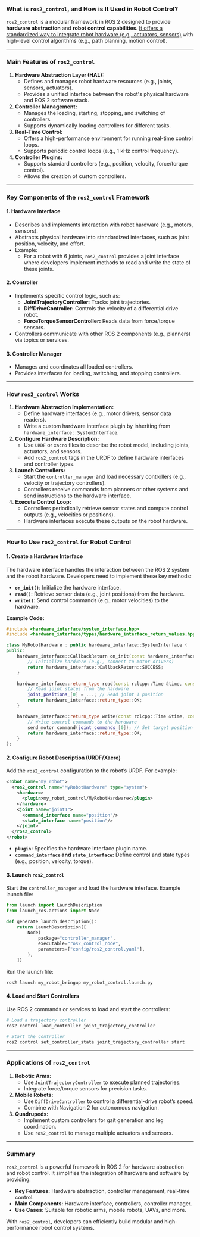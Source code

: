 ### **What is `ros2_control`, and How is It Used in Robot Control?**

`ros2_control` is a modular framework in ROS 2 designed to provide **hardware abstraction** and **robot control capabilities**. <u>It offers a standardized way to integrate robot hardware (e.g., actuators, sensors)</u> with high-level control algorithms (e.g., path planning, motion control).

------

### **Main Features of `ros2_control`**

1. **Hardware Abstraction Layer (HAL):**
   - Defines and manages robot hardware resources (e.g., joints, sensors, actuators).
   - Provides a unified interface between the robot's physical hardware and ROS 2 software stack.
2. **Controller Management:**
   - Manages the loading, starting, stopping, and switching of controllers.
   - Supports dynamically loading controllers for different tasks.
3. **Real-Time Control:**
   - Offers a high-performance environment for running real-time control loops.
   - Supports periodic control loops (e.g., 1 kHz control frequency).
4. **Controller Plugins:**
   - Supports standard controllers (e.g., position, velocity, force/torque control).
   - Allows the creation of custom controllers.

------

### **Key Components of the `ros2_control` Framework**

#### **1. Hardware Interface**

- Describes and implements interaction with robot hardware (e.g., motors, sensors).
- Abstracts physical hardware into standardized interfaces, such as joint position, velocity, and effort.
- Example:
  - For a robot with 6 joints, `ros2_control` provides a joint interface where developers implement methods to read and write the state of these joints.

#### **2. Controller**

- Implements specific control logic, such as:
  - **JointTrajectoryController:** Tracks joint trajectories.
  - **DiffDriveController:** Controls the velocity of a differential drive robot.
  - **ForceTorqueSensorController:** Reads data from force/torque sensors.
- Controllers communicate with other ROS 2 components (e.g., planners) via topics or services.

#### **3. Controller Manager**

- Manages and coordinates all loaded controllers.
- Provides interfaces for loading, switching, and stopping controllers.

------

### **How `ros2_control` Works**

1. **Hardware Abstraction Implementation:**
   - Define hardware interfaces (e.g., motor drivers, sensor data readers).
   - Write a custom hardware interface plugin by inheriting from `hardware_interface::SystemInterface`.
2. **Configure Hardware Description:**
   - Use `URDF` or `xacro` files to describe the robot model, including joints, actuators, and sensors.
   - Add `ros2_control` tags in the URDF to define hardware interfaces and controller types.
3. **Launch Controllers:**
   - Start the `controller_manager` and load necessary controllers (e.g., velocity or trajectory controllers).
   - Controllers receive commands from planners or other systems and send instructions to the hardware interface.
4. **Execute Control Loop:**
   - Controllers periodically retrieve sensor states and compute control outputs (e.g., velocities or positions).
   - Hardware interfaces execute these outputs on the robot hardware.

------

### **How to Use `ros2_control` for Robot Control**

#### **1. Create a Hardware Interface**

The hardware interface handles the interaction between the ROS 2 system and the robot hardware. Developers need to implement these key methods:

- **`on_init()`**: Initialize the hardware interface.
- **`read()`**: Retrieve sensor data (e.g., joint positions) from the hardware.
- **`write()`**: Send control commands (e.g., motor velocities) to the hardware.

**Example Code:**

```cpp
#include <hardware_interface/system_interface.hpp>
#include <hardware_interface/types/hardware_interface_return_values.hpp>

class MyRobotHardware : public hardware_interface::SystemInterface {
public:
    hardware_interface::CallbackReturn on_init(const hardware_interface::HardwareInfo &info) override {
        // Initialize hardware (e.g., connect to motor drivers)
        return hardware_interface::CallbackReturn::SUCCESS;
    }

    hardware_interface::return_type read(const rclcpp::Time &time, const rclcpp::Duration &period) override {
        // Read joint states from the hardware
        joint_positions_[0] = ...; // Read joint 1 position
        return hardware_interface::return_type::OK;
    }

    hardware_interface::return_type write(const rclcpp::Time &time, const rclcpp::Duration &period) override {
        // Write control commands to the hardware
        send_motor_command(joint_commands_[0]); // Set target position for joint 1
        return hardware_interface::return_type::OK;
    }
};
```

#### **2. Configure Robot Description (URDF/Xacro)**

Add the `ros2_control` configuration to the robot’s URDF. For example:

```xml
<robot name="my_robot">
  <ros2_control name="MyRobotHardware" type="system">
    <hardware>
      <plugin>my_robot_control/MyRobotHardware</plugin>
    </hardware>
    <joint name="joint1">
      <command_interface name="position"/>
      <state_interface name="position"/>
    </joint>
  </ros2_control>
</robot>
```

- **`plugin`:** Specifies the hardware interface plugin name.
- **`command_interface` and `state_interface`:** Define control and state types (e.g., position, velocity, torque).

#### **3. Launch `ros2_control`**

Start the `controller_manager` and load the hardware interface. Example launch file:

```python
from launch import LaunchDescription
from launch_ros.actions import Node

def generate_launch_description():
    return LaunchDescription([
        Node(
            package="controller_manager",
            executable="ros2_control_node",
            parameters=["config/ros2_control.yaml"],
        ),
    ])
```

Run the launch file:

```bash
ros2 launch my_robot_bringup my_robot_control.launch.py
```

#### **4. Load and Start Controllers**

Use ROS 2 commands or services to load and start the controllers:

```bash
# Load a trajectory controller
ros2 control load_controller joint_trajectory_controller

# Start the controller
ros2 control set_controller_state joint_trajectory_controller start
```

------

### **Applications of `ros2_control`**

1. **Robotic Arms:**
   - Use `JointTrajectoryController` to execute planned trajectories.
   - Integrate force/torque sensors for precision tasks.
2. **Mobile Robots:**
   - Use `DiffDriveController` to control a differential-drive robot’s speed.
   - Combine with Navigation 2 for autonomous navigation.
3. **Quadrupeds:**
   - Implement custom controllers for gait generation and leg coordination.
   - Use `ros2_control` to manage multiple actuators and sensors.

------

### **Summary**

`ros2_control` is a powerful framework in ROS 2 for hardware abstraction and robot control. It simplifies the integration of hardware and software by providing:

- **Key Features:** Hardware abstraction, controller management, real-time control.
- **Main Components:** Hardware interface, controllers, controller manager.
- **Use Cases:** Suitable for robotic arms, mobile robots, UAVs, and more.

With `ros2_control`, developers can efficiently build modular and high-performance robot control systems.
